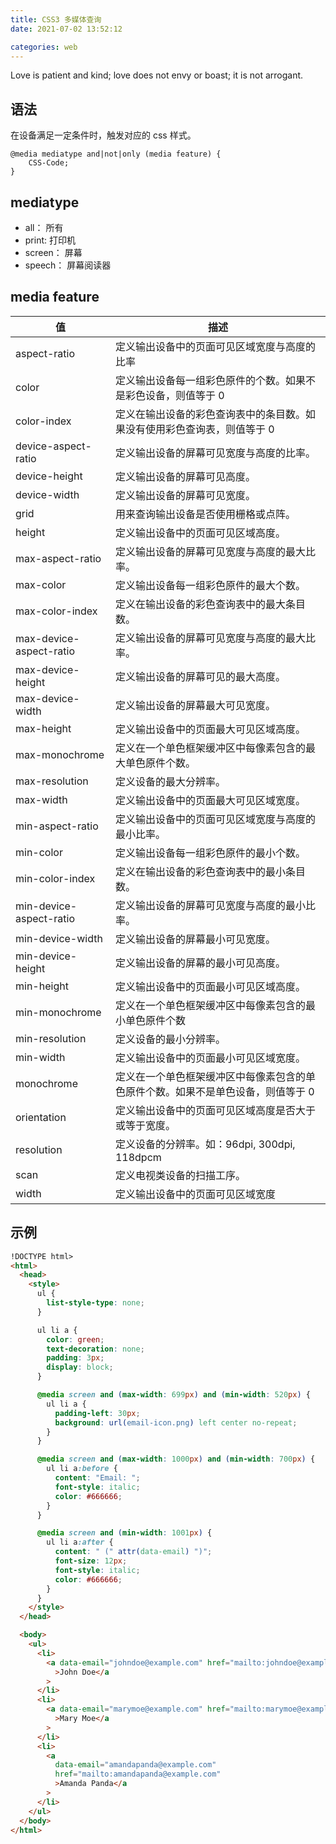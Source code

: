 ```yaml
---
title: CSS3 多媒体查询
date: 2021-07-02 13:52:12

categories: web
---
```


<div class="biblewords">
Love is patient and kind; love does not envy or boast; it is not arrogant.
</div>

## 语法

在设备满足一定条件时，触发对应的 css 样式。

```
@media mediatype and|not|only (media feature) {
    CSS-Code;
}
```

## mediatype

- all： 所有
- print: 打印机
- screen： 屏幕
- speech： 屏幕阅读器

## media feature

| 值                      | 描述                                                                             |
| ----------------------- | -------------------------------------------------------------------------------- |
| aspect-ratio            | 定义输出设备中的页面可见区域宽度与高度的比率                                     |
| color                   | 定义输出设备每一组彩色原件的个数。如果不是彩色设备，则值等于 0                   |
| color-index             | 定义在输出设备的彩色查询表中的条目数。如果没有使用彩色查询表，则值等于 0         |
| device-aspect-ratio     | 定义输出设备的屏幕可见宽度与高度的比率。                                         |
| device-height           | 定义输出设备的屏幕可见高度。                                                     |
| device-width            | 定义输出设备的屏幕可见宽度。                                                     |
| grid                    | 用来查询输出设备是否使用栅格或点阵。                                             |
| height                  | 定义输出设备中的页面可见区域高度。                                               |
| max-aspect-ratio        | 定义输出设备的屏幕可见宽度与高度的最大比率。                                     |
| max-color               | 定义输出设备每一组彩色原件的最大个数。                                           |
| max-color-index         | 定义在输出设备的彩色查询表中的最大条目数。                                       |
| max-device-aspect-ratio | 定义输出设备的屏幕可见宽度与高度的最大比率。                                     |
| max-device-height       | 定义输出设备的屏幕可见的最大高度。                                               |
| max-device-width        | 定义输出设备的屏幕最大可见宽度。                                                 |
| max-height              | 定义输出设备中的页面最大可见区域高度。                                           |
| max-monochrome          | 定义在一个单色框架缓冲区中每像素包含的最大单色原件个数。                         |
| max-resolution          | 定义设备的最大分辨率。                                                           |
| max-width               | 定义输出设备中的页面最大可见区域宽度。                                           |
| min-aspect-ratio        | 定义输出设备中的页面可见区域宽度与高度的最小比率。                               |
| min-color               | 定义输出设备每一组彩色原件的最小个数。                                           |
| min-color-index         | 定义在输出设备的彩色查询表中的最小条目数。                                       |
| min-device-aspect-ratio | 定义输出设备的屏幕可见宽度与高度的最小比率。                                     |
| min-device-width        | 定义输出设备的屏幕最小可见宽度。                                                 |
| min-device-height       | 定义输出设备的屏幕的最小可见高度。                                               |
| min-height              | 定义输出设备中的页面最小可见区域高度。                                           |
| min-monochrome          | 定义在一个单色框架缓冲区中每像素包含的最小单色原件个数                           |
| min-resolution          | 定义设备的最小分辨率。                                                           |
| min-width               | 定义输出设备中的页面最小可见区域宽度。                                           |
| monochrome              | 定义在一个单色框架缓冲区中每像素包含的单色原件个数。如果不是单色设备，则值等于 0 |
| orientation             | 定义输出设备中的页面可见区域高度是否大于或等于宽度。                             |
| resolution              | 定义设备的分辨率。如：96dpi, 300dpi, 118dpcm                                     |
| scan                    | 定义电视类设备的扫描工序。                                                       |
| width                   | 定义输出设备中的页面可见区域宽度                                                 |

## 示例

```html
!DOCTYPE html>
<html>
  <head>
    <style>
      ul {
        list-style-type: none;
      }

      ul li a {
        color: green;
        text-decoration: none;
        padding: 3px;
        display: block;
      }

      @media screen and (max-width: 699px) and (min-width: 520px) {
        ul li a {
          padding-left: 30px;
          background: url(email-icon.png) left center no-repeat;
        }
      }

      @media screen and (max-width: 1000px) and (min-width: 700px) {
        ul li a:before {
          content: "Email: ";
          font-style: italic;
          color: #666666;
        }
      }

      @media screen and (min-width: 1001px) {
        ul li a:after {
          content: " (" attr(data-email) ")";
          font-size: 12px;
          font-style: italic;
          color: #666666;
        }
      }
    </style>
  </head>

  <body>
    <ul>
      <li>
        <a data-email="johndoe@example.com" href="mailto:johndoe@example.com"
          >John Doe</a
        >
      </li>
      <li>
        <a data-email="marymoe@example.com" href="mailto:marymoe@example.com"
          >Mary Moe</a
        >
      </li>
      <li>
        <a
          data-email="amandapanda@example.com"
          href="mailto:amandapanda@example.com"
          >Amanda Panda</a
        >
      </li>
    </ul>
  </body>
</html>
```
